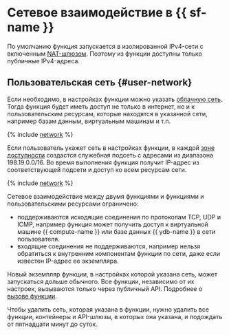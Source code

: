 # Сетевое взаимодействие в {{ sf-name }}

По умолчанию функция запускается в изолированной IPv4-сети с включенным [NAT-шлюзом](../../vpc/concepts/gateways.md). Поэтому из функции доступны только публичные IPv4-адреса.

## Пользовательская сеть {#user-network}

Если необходимо, в настройках функции можно указать [облачную сеть](../../vpc/concepts/network.md#network). Тогда функция будет иметь доступ не только в интернет, но и к пользовательским ресурсам, которые находятся в указанной сети, например базам данным, виртуальным машинам и т.п.

{% include [network](../../_includes/functions/network.md) %}

Если пользователь укажет сеть в настройках функции, в каждой [зоне доступности](../../overview/concepts/geo-scope.md) создастся служебная подсеть с адресами из диапазона 198.19.0.0/16. Во время выполнения функция получит IP-адрес из соответствующей подсети и доступ ко всем ресурсам сети.

{% include [network](../../_includes/functions/network-note.md) %}

Сетевое взаимодействие между двумя функциями и функциями и пользовательскими ресурсами ограничено:
* поддерживаются исходящие соединения по протоколам TCP, UDP и ICMP, например функция может получить доступ к виртуальной машине {{ compute-name }} или базе данных {{ ydb-name }} в сети пользователя.
* входящие соединения не поддерживаются, например нельзя обратиться к внутренним компонентам функции по сети, даже если известен IP-адрес ее экземпляра.

Новый экземпляр функции, в настройках которой указана сеть, может запускаться дольше обычного. Все функции, независимо от их настроек, вызываются только через публичный API. Подробнее о [вызове функции](function-invoke.md).

Чтобы удалить сеть, которая указана в функции, нужно удалить все функции, контейнеры и API-шлюзы, в которых она указана, и подождать от пятнадцати минут до суток.
